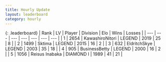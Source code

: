 ```yaml
---
title: Hourly Update
layout: leaderboard
category: hourly
---
```


{: .leaderboard}
| Rank | LV | Player | Division | Elo | Wins | Losses |
| --- | --- | --- | --- | --- | --- | --- |
| <span data-change="0">1</span> | 2654 | <span title="ID: 164871">KawashiroNitori</span> | LEGEND | <span data-change="0">2019</span> | <span data-change="0">25</span> | <span data-change="0">8</span> |
| <span data-change="0">2</span> | 1499 | <span title="ID: 353063">Sktima</span> | LEGEND | <span data-change="0">2015</span> | <span data-change="0">16</span> | <span data-change="0">2</span> |
| <span data-change="0">3</span> | 632 | <span title="ID: 174926">EldritchSkye</span> | LEGEND | <span data-change="0">2003</span> | <span data-change="0">35</span> | <span data-change="0">18</span> |
| <span data-change="0">4</span> | 905 | <span title="ID: 113257">BusinessBetty</span> | LEGEND | <span data-change="0">2000</span> | <span data-change="0">16</span> | <span data-change="0">2</span> |
| <span data-change="0">5</span> | 1056 | <span title="ID: 451068">Reisus Inabaka</span> | DIAMOND I | <span data-change="9">1989</span> | <span data-change="1">41</span> | <span data-change="0">21</span> |